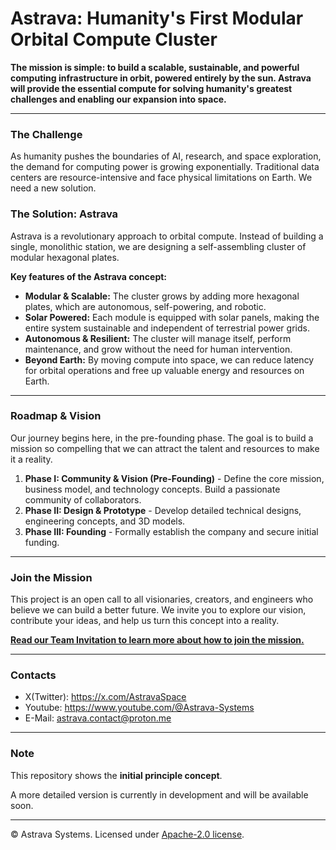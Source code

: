 # Astrava: Humanity's First Modular Orbital Compute Cluster

**The mission is simple: to build a scalable, sustainable, and powerful computing infrastructure in orbit, powered entirely by the sun. Astrava will provide the essential compute for solving humanity's greatest challenges and enabling our expansion into space.**

---

### **The Challenge**

As humanity pushes the boundaries of AI, research, and space exploration, the demand for computing power is growing exponentially. Traditional data centers are resource-intensive and face physical limitations on Earth. We need a new solution.

### **The Solution: Astrava**

Astrava is a revolutionary approach to orbital compute. Instead of building a single, monolithic station, we are designing a self-assembling cluster of modular hexagonal plates.

**Key features of the Astrava concept:**

* **Modular & Scalable:** The cluster grows by adding more hexagonal plates, which are autonomous, self-powering, and robotic.
* **Solar Powered:** Each module is equipped with solar panels, making the entire system sustainable and independent of terrestrial power grids.
* **Autonomous & Resilient:** The cluster will manage itself, perform maintenance, and grow without the need for human intervention.
* **Beyond Earth:** By moving compute into space, we can reduce latency for orbital operations and free up valuable energy and resources on Earth.

---

### **Roadmap & Vision**

Our journey begins here, in the pre-founding phase. The goal is to build a mission so compelling that we can attract the talent and resources to make it a reality.

1.  **Phase I: Community & Vision (Pre-Founding)** - Define the core mission, business model, and technology concepts. Build a passionate community of collaborators.
2.  **Phase II: Design & Prototype** - Develop detailed technical designs, engineering concepts, and 3D models.
3.  **Phase III: Founding** - Formally establish the company and secure initial funding.

---

### **Join the Mission**

This project is an open call to all visionaries, creators, and engineers who believe we can build a better future. We invite you to explore our vision, contribute your ideas, and help us turn this concept into a reality.

**[Read our Team Invitation to learn more about how to join the mission.](./docs/team_invitation.md)**

---

### **Contacts**

- X(Twitter): https://x.com/AstravaSpace
- Youtube: https://www.youtube.com/@Astrava-Systems
- E-Mail: astrava.contact@proton.me 

---

### **Note**

This repository shows the **initial principle concept**.  

A more detailed version is currently in development and will be available soon.
 

---

© Astrava Systems. Licensed under [Apache-2.0 license](./LICENSE).

